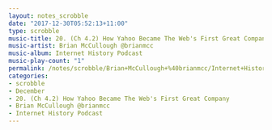 ```yaml
---
layout: notes_scrobble
date: "2017-12-30T05:52:13+11:00"
type: scrobble
music-title: 20. (Ch 4.2) How Yahoo Became The Web's First Great Company
music-artist: Brian McCullough @brianmcc
music-album: Internet History Podcast
music-play-count: "1"
permalink: /notes/scrobble/Brian+McCullough+%40brianmcc/Internet+History+Podcast/3244e848c269ee0a1430c1ea2e9af7ad2f18b12e.html
categories:
- scrobble
- December
- 20. (Ch 4.2) How Yahoo Became The Web's First Great Company
- Brian McCullough @brianmcc
- Internet History Podcast
---
```

